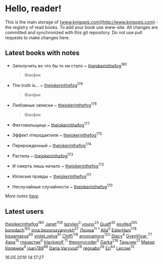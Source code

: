 # Hello, reader!
This is the main storage of [www.knigopis.com](http://www.knigopis.com) - the registry of read books.
To add your book use www-site. All changes are committed and synchronized with this git repository.
Do not use pull requests to make changes here.


## Latest books with notes
* Заполучить во что бы то ни стало ~ [thejokerinthefog](users/317/317244423-vkontakte)<sup>180</sup>
    > Фанфик

* The truth is... ~ [thejokerinthefog](users/317/317244423-vkontakte)<sup>179</sup>
    > Фанфик

* Любовные записки ~ [thejokerinthefog](users/317/317244423-vkontakte)<sup>178</sup>
    > Фанфик

* Фехтовальщица ~ [thejokerinthefog](users/317/317244423-vkontakte)<sup>177</sup>

* Эффект птеродактиля ~ [thejokerinthefog](users/317/317244423-vkontakte)<sup>175</sup>

* Перерожденный ~ [thejokerinthefog](users/317/317244423-vkontakte)<sup>174</sup>

* Растяпа ~ [thejokerinthefog](users/317/317244423-vkontakte)<sup>173</sup>

* И смерть лишь начало ~ [thejokerinthefog](users/317/317244423-vkontakte)<sup>172</sup>

* Иллюзия правды ~ [thejokerinthefog](users/317/317244423-vkontakte)<sup>171</sup>

* Неслучайные случайности ~ [thejokerinthefog](users/317/317244423-vkontakte)<sup>170</sup>


_More notes [here](latest_books_with_notes.md)._


## Latest users
[thejokerinthefog](users/317/317244423-vkontakte)<sup>180</sup> 
[Janet](users/108/108113656204404967440-google)<sup>700</sup> 
[lazyleo](users/116/116845519572391639637-google)<sup>0</sup> 
[youno](users/302/302928912-vkontakte)<sup>23</sup> 
[Quaff](users/122/12267158-vkontakte)<sup>35</sup> 
[exulted](users/100/100599204551896265722-google)<sup>105</sup> 
[borodach](users/157/15706320-vkontakte)<sup>165</sup> 
[inna.besprozvannykh](users/733/73323849-yandex)<sup>57</sup> 
[Людка](users/111/111038749-vkontakte)<sup>11</sup> 
[](users/114/114792281744850455512-google)<sup>1</sup> 
[Alla](users/103/103352250712959229257-google)<sup>0</sup> 
[EsterHani](users/305/30558181-vkontakte)<sup>178</sup> 
[kissamasya](users/684/68439978-vkontakte)<sup>60</sup> 
[violet_velva](users/116/116961712580551399099-google)<sup>61</sup> 
[Chiffi](users/105/105831994080785626680-google)<sup>118</sup> 
[anvonamore](users/595/5957175-vkontakte)<sup>123</sup> 
[Stacy](users/309/30902475-vkontakte)<sup>4</sup> 
[GvenVivar ](users/158/158266434925901-facebook)<sup>77</sup> 
[4apa](users/117/117392596378069249667-google)<sup>15</sup> 
[глазастик](users/115/115257673890455357280-google)<sup>0</sup> 
[blackwolf ](users/236/236639644-vkontakte)<sup>11</sup> 
[theponycoder](users/195/195144442-vkontakte)<sup>0</sup> 
[Garka](users/115/115753719718250012620-google)<sup>218</sup> 
[Таньчик](users/209/2096581563762610-facebook)<sup>21</sup> 
[Макар Коренюк](users/126/126368737-vkontakte)<sup>6</sup> 
[joan789](users/240/2401650-vkontakte)<sup>98</sup> 
[Daria Varyvod](users/829/829893410524253-facebook)<sup>29</sup> 
[regnabo](users/870/870059322-yandex)<sup>29</sup> 
[En](users/333/333646551-vkontakte)<sup>64</sup> 
[Lecowi](users/521/521873425-vkontakte)<sup>13</sup> 


_16.05.2019 14:17:27_
